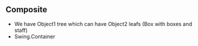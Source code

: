 ## Composite
- We have Object1 tree which can have Object2 leafs (Box with boxes and staff)
- Swing.Container